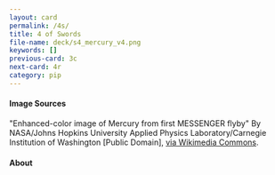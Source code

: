 ```yaml
---
layout: card
permalink: /4s/
title: 4 of Swords
file-name: deck/s4_mercury_v4.png
keywords: []
previous-card: 3c
next-card: 4r
category: pip
---
```


#### Image Sources
"Enhanced-color image of Mercury from first MESSENGER flyby" By NASA/Johns Hopkins University Applied Physics Laboratory/Carnegie Institution of Washington [Public Domain], [via Wikimedia Commons](https://commons.wikimedia.org/wiki/File:Mercury_in_color_-_Prockter07-edit1.jpg).

#### About
